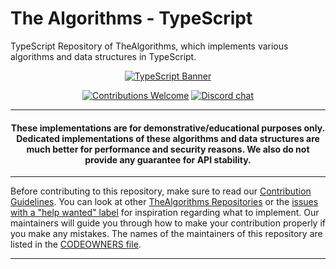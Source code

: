 # The Algorithms - TypeScript

<!-- Front Matter -->
TypeScript Repository of TheAlgorithms, which implements various algorithms and data structures in TypeScript.

<div align="center">

  [![TypeScript Banner][banner]](DIRECTORY.md)

  [![Contributions Welcome][welcome]](CONTRIBUTING.md)
  [![Discord chat][chat]][discord-server]

  
</div>

---

<!-- Disclaimer -->

<h4 align="center">
  These implementations are for demonstrative/educational purposes only. Dedicated implementations of these algorithms and data
  structures are much better for performance and security reasons. We also do not provide any guarantee for API stability.
</h4>

---

<!-- Body -->

Before contributing to this repository, make sure to read our [Contribution Guidelines](CONTRIBUTING.md). You can look
at other [TheAlgorithms Repositories][repositories] or the [issues with a "help wanted" label][help-wanted] for
inspiration regarding what to implement. Our maintainers will guide you through how to make your contribution properly
if you make any mistakes. The names of the maintainers of this repository are listed in the
[CODEOWNERS file](.github/CODEOWNERS).

---

<!-- Banner Image -->
[banner]: https://user-images.githubusercontent.com/68542775/188368881-da2b9676-417a-4bbe-b8b7-20a497246f30.jpg

<!-- Badge Links -->
[chat]: https://img.shields.io/discord/808045925556682782.svg?logo=discord&colorB=7289DA
[welcome]: https://img.shields.io/static/v1.svg?label=Contributions&message=Welcome&color=0059b3

<!-- External Links -->
[discord-server]: https://the-algorithms.com/discord/
[actions]: https://github.com/TheAlgorithms/TypeScript/actions
[repositories]: https://github.com/orgs/TheAlgorithms/repositories
[help-wanted]: https://github.com/TheAlgorithms/TypeScript/issues?q=is%3Aopen+is%3Aissue+label%3A%22help+wanted%22
